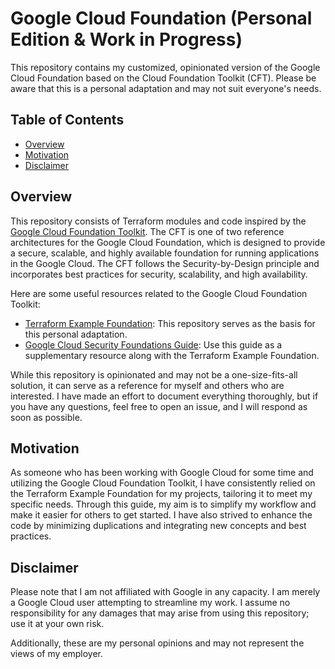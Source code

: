 # Google Cloud Foundation (Personal Edition & Work in Progress)

This repository contains my customized, opinionated version of the Google Cloud Foundation based on the Cloud Foundation
Toolkit (CFT). Please be aware that this is a personal adaptation and may not suit everyone's needs.

## Table of Contents

<!-- START doctoc generated TOC please keep comment here to allow auto update -->
<!-- DON'T EDIT THIS SECTION, INSTEAD RE-RUN doctoc TO UPDATE -->
<!-- param::isNotitle::true:: -->

- [Overview](#overview)
- [Motivation](#motivation)
- [Disclaimer](#disclaimer)

<!-- END doctoc generated TOC please keep comment here to allow auto update -->

## Overview

This repository consists of Terraform modules and code inspired by
the [Google Cloud Foundation Toolkit](https://cloud.google.com/foundation-toolkit). The CFT is one
of two reference architectures for the Google Cloud Foundation, which is designed to provide a secure, scalable, and
highly available foundation for running applications in the Google Cloud. The CFT follows the Security-by-Design
principle and incorporates best practices for security, scalability, and high availability.

Here are some useful resources related to the Google Cloud Foundation Toolkit:

- [Terraform Example Foundation](https://github.com/terraform-google-modules/terraform-example-foundation): This
  repository serves as the basis for this personal adaptation.
- [Google Cloud Security Foundations Guide](https://services.google.com/fh/files/misc/google-cloud-security-foundations-guide.pdf):
  Use this guide as a supplementary resource along with the Terraform Example Foundation.

While this repository is opinionated and may not be a one-size-fits-all solution, it can serve as a reference for myself
and others who are interested. I have made an effort to document everything thoroughly, but if you have any questions,
feel free to open an issue, and I will respond as soon as possible.

## Motivation

As someone who has been working with Google Cloud for some time and utilizing the Google Cloud Foundation Toolkit, I
have consistently relied on the Terraform Example Foundation for my projects, tailoring it to meet my specific needs.
Through this guide, my aim is to simplify my workflow and make it easier for others to get started. I have also strived
to enhance the code by minimizing duplications and integrating new concepts and best practices.

## Disclaimer

Please note that I am not affiliated with Google in any capacity. I am merely a Google Cloud user attempting to
streamline my work. I assume no responsibility for any damages that may arise from using this repository; use it at your
own risk.

Additionally, these are my personal opinions and may not represent the views of my employer.

<!-- BEGIN_TF_DOCS -->

<!-- END_TF_DOCS -->